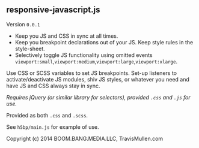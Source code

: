 ## responsive-javascript.js

Version `0.0.1`

- Keep you JS and CSS in sync at all times.
- Keep you breakpoint declarations out of your JS. Keep style rules in the style-sheet.
- Selectively toggle JS functionality using omitted events `viewport:small`,`viewport:medium`,`viewport:large`,`viewport:xlarge`.

Use CSS or SCSS variables to set JS breakpoints. Set-up listeners to activate/deactivate JS modules, shiv JS styles, or whatever you need and have JS and CSS always stay in sync.

_Requires jQuery (or similar library for selectors), provided `.css` and `.js` for use._

Provided as both `.css` and `.scss`.

See `h5bp/main.js` for example of use.



Copyright (c) 2014 BOOM.BANG.MEDIA.LLC, TravisMullen.com